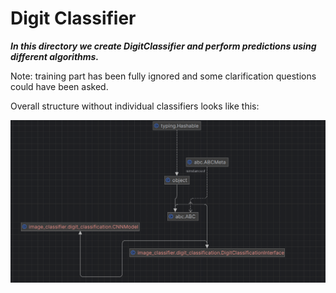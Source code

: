 # Digit Classifier

***In this directory we create DigitClassifier and perform predictions using different algorithms.***

Note: training part has been fully ignored and some clarification questions could have been asked.

Overall structure without individual classifiers looks like this: 

![img_1.png](img.png)